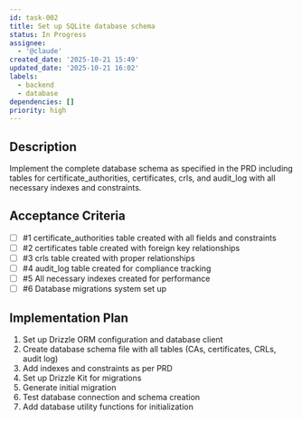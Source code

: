```yaml
---
id: task-002
title: Set up SQLite database schema
status: In Progress
assignee:
  - '@claude'
created_date: '2025-10-21 15:49'
updated_date: '2025-10-21 16:02'
labels:
  - backend
  - database
dependencies: []
priority: high
---
```


## Description

<!-- SECTION:DESCRIPTION:BEGIN -->
Implement the complete database schema as specified in the PRD including tables for certificate_authorities, certificates, crls, and audit_log with all necessary indexes and constraints.
<!-- SECTION:DESCRIPTION:END -->

## Acceptance Criteria
<!-- AC:BEGIN -->
- [ ] #1 certificate_authorities table created with all fields and constraints
- [ ] #2 certificates table created with foreign key relationships
- [ ] #3 crls table created with proper relationships
- [ ] #4 audit_log table created for compliance tracking
- [ ] #5 All necessary indexes created for performance
- [ ] #6 Database migrations system set up
<!-- AC:END -->

## Implementation Plan

<!-- SECTION:PLAN:BEGIN -->
1. Set up Drizzle ORM configuration and database client
2. Create database schema file with all tables (CAs, certificates, CRLs, audit log)
3. Add indexes and constraints as per PRD
4. Set up Drizzle Kit for migrations
5. Generate initial migration
6. Test database connection and schema creation
7. Add database utility functions for initialization
<!-- SECTION:PLAN:END -->
